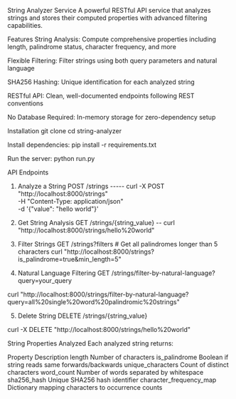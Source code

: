 String Analyzer Service
A powerful RESTful API service that analyzes strings and stores their computed properties with advanced filtering capabilities.


Features
String Analysis: Compute comprehensive properties including length, palindrome status, character frequency, and more

Flexible Filtering: Filter strings using both query parameters and natural language

SHA256 Hashing: Unique identification for each analyzed string

RESTful API: Clean, well-documented endpoints following REST conventions

No Database Required: In-memory storage for zero-dependency setup


Installation
git clone <repository-url>
cd string-analyzer


Install dependencies:
pip install -r requirements.txt


Run the server:
python run.py

API Endpoints
1. Analyze a String
POST /strings   ----- curl -X POST "http://localhost:8000/strings" \
                            -H "Content-Type: application/json" \
                            -d '{"value": "hello world"}'

2. Get String Analysis
GET /strings/{string_value}  -- curl "http://localhost:8000/strings/hello%20world"

3. Filter Strings
GET /strings?filters
                    # Get all palindromes longer than 5 characters
                    curl "http://localhost:8000/strings?is_palindrome=true&min_length=5"



4. Natural Language Filtering
GET /strings/filter-by-natural-language?query=your_query

curl "http://localhost:8000/strings/filter-by-natural-language?query=all%20single%20word%20palindromic%20strings"


5. Delete String
DELETE /strings/{string_value}

curl -X DELETE "http://localhost:8000/strings/hello%20world"


String Properties Analyzed
Each analyzed string returns:

Property	                Description
length  	                Number of characters
is_palindrome	            Boolean if string reads same forwards/backwards
unique_characters	        Count of distinct characters
word_count	                Number of words separated by whitespace
sha256_hash	Unique          SHA256 hash identifier
character_frequency_map	    Dictionary mapping characters to occurrence counts
